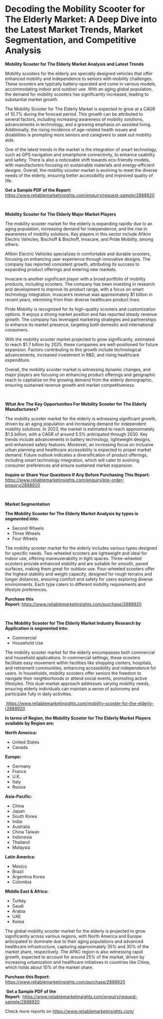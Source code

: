 <p><h1>Decoding the Mobility Scooter for The Elderly Market: A Deep Dive into the Latest Market Trends, Market Segmentation, and Competitive Analysis</h1></p><p><strong>Mobility Scooter for The Elderly Market Analysis and Latest Trends</strong></p>
<p><p>Mobility scooters for the elderly are specially designed vehicles that offer enhanced mobility and independence to seniors with mobility challenges. These scooters are typically battery-operated and come in various models, accommodating indoor and outdoor use. With an aging global population, the demand for mobility scooters has significantly increased, leading to substantial market growth.</p><p>The Mobility Scooter for The Elderly Market is expected to grow at a CAGR of 10.7% during the forecast period. This growth can be attributed to several factors, including increasing awareness of mobility solutions, advancements in technology, and a growing emphasis on assisted living. Additionally, the rising incidence of age-related health issues and disabilities is prompting more seniors and caregivers to seek out mobility aids.</p><p>One of the latest trends in the market is the integration of smart technology, such as GPS navigation and smartphone connectivity, to enhance usability and safety. There is also a noticeable shift towards eco-friendly models, with manufacturers focusing on sustainable materials and energy-efficient designs. Overall, the mobility scooter market is evolving to meet the diverse needs of the elderly, ensuring better accessibility and improved quality of life.</p></p>
<p><strong>Get a Sample PDF of the Report:&nbsp;</strong> <a href="https://www.reliablemarketinsights.com/enquiry/request-sample/2888920?utm_campaign=2102&utm_medium=2&utm_source=Github&utm_content=ia&utm_term=14032025&utm_id=mobility-scooter-for-the-elderly">https://www.reliablemarketinsights.com/enquiry/request-sample/2888920</a></p>
<p>&nbsp;</p>
<p><strong>Mobility Scooter for The Elderly Major Market Players</strong></p>
<p><p>The mobility scooter market for the elderly is expanding rapidly due to an aging population, increasing demand for independence, and the rise in awareness of mobility solutions. Key players in this sector include Afikim Electric Vehicles, Bischoff & Bischoff, Invacare, and Pride Mobility, among others. </p><p>Afikim Electric Vehicles specializes in comfortable and durable scooters, focusing on enhancing user experience through innovative designs. The company has reported consistent growth, attributing its success to expanding product offerings and entering new markets. </p><p>Invacare is another significant player with a broad portfolio of mobility products, including scooters. The company has been investing in research and development to improve its product range, with a focus on smart technology integration. Invacare’s revenue was approximately $1 billion in recent years, stemming from their diverse healthcare product lines.</p><p>Pride Mobility is recognized for its high-quality scooters and customization options. It enjoys a strong market position and has reported steady revenue growth. The company has leveraged marketing strategies and partnerships to enhance its market presence, targeting both domestic and international consumers.</p><p>With the mobility scooter market projected to grow significantly, estimated to reach $1.7 billion by 2025, these companies are well-positioned for future expansion. Factors contributing to this growth include technological advancements, increased investment in R&D, and rising healthcare expenditure. </p><p>Overall, the mobility scooter market is witnessing dynamic changes, and major players are focusing on enhancing product offerings and geographic reach to capitalize on the growing demand from the elderly demographic, ensuring sustained revenue growth and market competitiveness.</p></p>
<p>&nbsp;</p>
<p><strong>What Are The Key Opportunities For Mobility Scooter for The Elderly Manufacturers?</strong></p>
<p><p>The mobility scooter market for the elderly is witnessing significant growth, driven by an aging population and increasing demand for independent mobility solutions. In 2023, the market is estimated to reach approximately $1.5 billion, with a CAGR of around 5.5% anticipated through 2030. Key trends include advancements in battery technology, lightweight designs, and enhanced safety features. Moreover, an increasing focus on inclusive urban planning and healthcare accessibility is expected to propel market demand. Future outlook indicates a diversification of product offerings, including smart technology integration, which will cater to evolving consumer preferences and ensure sustained market expansion.</p></p>
<p><strong>Inquire or Share Your Questions If Any Before Purchasing This Report:</strong> <a href="https://www.reliablemarketinsights.com/enquiry/pre-order-enquiry/2888920?utm_campaign=2102&utm_medium=2&utm_source=Github&utm_content=ia&utm_term=14032025&utm_id=mobility-scooter-for-the-elderly">https://www.reliablemarketinsights.com/enquiry/pre-order-enquiry/2888920</a></p>
<p>&nbsp;</p>
<p><strong>Market Segmentation</strong></p>
<p><strong>The Mobility Scooter for The Elderly Market Analysis by types is segmented into:</strong></p>
<p><ul><li>Second Wheels</li><li>Three Wheels</li><li>Four Wheels</li></ul></p>
<p><p>The mobility scooter market for the elderly includes various types designed for specific needs. Two-wheeled scooters are lightweight and ideal for indoor use, offering maneuverability in tight spaces. Three-wheeled scooters provide enhanced stability and are suitable for smooth, paved surfaces, making them great for outdoor use. Four-wheeled scooters offer the highest stability and weight capacity, designed for rough terrains and longer distances, ensuring comfort and safety for users exploring diverse environments. Each type caters to different mobility requirements and lifestyle preferences.</p></p>
<p><strong>Purchase this Report:&nbsp;</strong><a href="https://www.reliablemarketinsights.com/purchase/2888920?utm_campaign=2102&utm_medium=2&utm_source=Github&utm_content=ia&utm_term=14032025&utm_id=mobility-scooter-for-the-elderly">https://www.reliablemarketinsights.com/purchase/2888920</a></p>
<p>&nbsp;</p>
<p><strong>The Mobility Scooter for The Elderly Market Industry Research by Application is segmented into:</strong></p>
<p><ul><li>Commercial</li><li>Household Use</li></ul></p>
<p><p>The mobility scooter market for the elderly encompasses both commercial and household applications. In commercial settings, these scooters facilitate easy movement within facilities like shopping centers, hospitals, and retirement communities, enhancing accessibility and independence for users. In households, mobility scooters offer seniors the freedom to navigate their neighborhoods or attend social events, promoting active lifestyles. This dual-market approach addresses varying mobility needs, ensuring elderly individuals can maintain a sense of autonomy and participate fully in daily activities.</p></p>
<p><a href="https://www.reliablemarketinsights.com/mobility-scooter-for-the-elderly-r2888920?utm_campaign=2102&utm_medium=2&utm_source=Github&utm_content=ia&utm_term=14032025&utm_id=mobility-scooter-for-the-elderly">&nbsp;https://www.reliablemarketinsights.com/mobility-scooter-for-the-elderly-r2888920</a></p>
<p><strong>In terms of Region, the Mobility Scooter for The Elderly Market Players available by Region are:</strong></p>
<p>
    <p> <strong> North America: </strong>
        <ul>
            <li>United States</li>
            <li>Canada</li>
        </ul>
        </p> 
    <p> <strong> Europe: </strong>
        <ul>
            <li>Germany</li>
            <li>France</li>
            <li>U.K.</li>
            <li>Italy</li>
            <li>Russia</li>
        </ul>
        </p> 
    <p> <strong> Asia-Pacific: </strong>
        <ul>
            <li>China</li>
            <li>Japan</li>
            <li>South Korea</li>
            <li>India</li>
            <li>Australia</li>
            <li>China Taiwan</li>
            <li>Indonesia</li>
            <li>Thailand</li>
            <li>Malaysia</li>
        </ul>
        </p> 
    <p> <strong> Latin America: </strong>
        <ul>
            <li>Mexico</li>
            <li>Brazil</li>
            <li>Argentina Korea</li>
            <li>Colombia</li>
        </ul>
        </p> 
    <p> <strong> Middle East & Africa: </strong>
        <ul>
            <li>Turkey</li>
            <li>Saudi</li>
            <li>Arabia</li>
            <li>UAE</li>
            <li>Korea</li>
        </ul>
    </p>
    </p>
<p><p>The global mobility scooter market for the elderly is projected to grow significantly across various regions, with North America and Europe anticipated to dominate due to their aging populations and advanced healthcare infrastructure, capturing approximately 35% and 30% of the market share, respectively. The APAC region is also witnessing rapid growth, expected to account for around 25% of the market, driven by increasing urbanization and healthcare initiatives in countries like China, which holds about 10% of the market share.</p></p>
<p><strong>Purchase this Report: </strong><a href="https://www.reliablemarketinsights.com/purchase/2888920?utm_campaign=2102&utm_medium=2&utm_source=Github&utm_content=ia&utm_term=14032025&utm_id=mobility-scooter-for-the-elderly">https://www.reliablemarketinsights.com/purchase/2888920</a></p>
<p>&nbsp;<strong>Get a Sample PDF of the Report:&nbsp;&nbsp;</strong><a href="https://www.reliablemarketinsights.com/enquiry/request-sample/2888920?utm_campaign=2102&utm_medium=2&utm_source=Github&utm_content=ia&utm_term=14032025&utm_id=mobility-scooter-for-the-elderly">https://www.reliablemarketinsights.com/enquiry/request-sample/2888920</a></p>
<p><strong></strong></p>
<p>Check more reports on <a href="https://www.reliablemarketinsights.com/?utm_campaign=2102&utm_medium=2&utm_source=Github&utm_content=ia&utm_term=14032025&utm_id=mobility-scooter-for-the-elderly">https://www.reliablemarketinsights.com/</a></p>